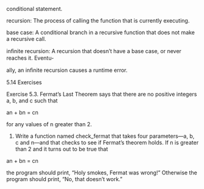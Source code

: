 conditional statement.

recursion: The process of calling the function that is currently executing.

base case: A conditional branch in a recursive function that does not make a recursive call.

inﬁnite recursion: A recursion that doesn’t have a base case, or never reaches it. Eventu-

ally, an inﬁnite recursion causes a runtime error.

5.14 Exercises

Exercise 5.3. Fermat’s Last Theorem says that there are no positive integers a, b, and c such that

an + bn = cn

for any values of n greater than 2.

1. Write a function named check_fermat that takes four parameters—a, b, c and n—and that checks to see if Fermat’s theorem holds. If n is greater than 2 and it turns out to be true that

an + bn = cn

the program should print, “Holy smokes, Fermat was wrong!” Otherwise the program should print, “No, that doesn’t work.”